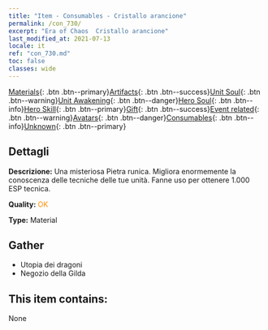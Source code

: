 ```yaml
---
title: "Item - Consumables - Cristallo arancione"
permalink: /con_730/
excerpt: "Era of Chaos  Cristallo arancione"
last_modified_at: 2021-07-13
locale: it
ref: "con_730.md"
toc: false
classes: wide
---
```

 [Materials](/ItemsIT/){: .btn .btn--primary}[Artifacts](/ItemsIT/Artifacts/){: .btn .btn--success}[Unit Soul](/ItemsIT/UnitSoul/){: .btn .btn--warning}[Unit Awakening](/ItemsIT/UnitAwakening/){: .btn .btn--danger}[Hero Soul](/ItemsIT/HeroSoul/){: .btn .btn--info}[Hero Skill](/ItemsIT/HeroSkill/){: .btn .btn--primary}[Gift](/ItemsIT/Gift/){: .btn .btn--success}[Event related](/ItemsIT/Events/){: .btn .btn--warning}[Avatars](/ItemsIT/Avatars/){: .btn .btn--danger}[Consumables](/ItemsIT/Consumables/){: .btn .btn--info}[Unknown](/ItemsIT/Unknown/){: .btn .btn--primary}

## Dettagli
 **Descrizione:** Una misteriosa Pietra runica. Migliora enormemente la conoscenza delle tecniche delle tue unità. Fanne uso per ottenere 1.000 ESP tecnica.

 **Quality:** <span style="color: #FF8C00">OK</span>

 **Type:** Material

## Gather

*    Utopia dei dragoni 
*    Negozio della Gilda 

## This item contains:

  None

